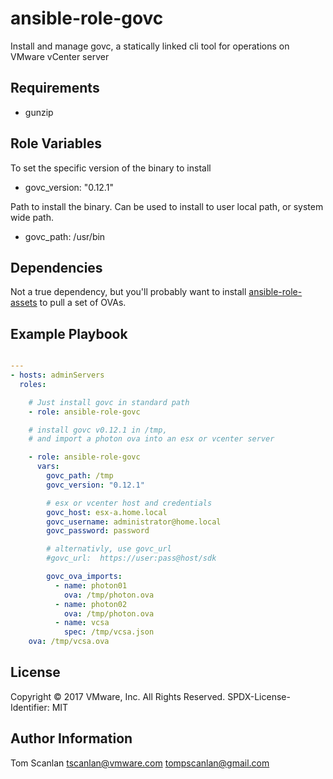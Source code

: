 # ansible-role-govc

Install and manage govc, a statically linked cli tool for operations on VMware vCenter server

## Requirements

- gunzip

## Role Variables

To set the specific version of the binary to install
- govc\_version: "0.12.1"

Path to install the binary.  Can be used to install to user local path, or system wide path.
- govc\_path: /usr/bin

## Dependencies

Not a true dependency, but you'll probably want to install [ansible-role-assets](../ansible-role-assets)
to pull a set of OVAs.


## Example Playbook

```yaml

---
- hosts: adminServers
  roles:

    # Just install govc in standard path
    - role: ansible-role-govc

    # install govc v0.12.1 in /tmp,
    # and import a photon ova into an esx or vcenter server

    - role: ansible-role-govc
      vars:
        govc_path: /tmp
        govc_version: "0.12.1"

        # esx or vcenter host and credentials
        govc_host: esx-a.home.local
        govc_username: administrator@home.local
        govc_password: password

        # alternativly, use govc_url
        #govc_url:  https://user:pass@host/sdk

        govc_ova_imports:
          - name: photon01
            ova: /tmp/photon.ova
          - name: photon02
            ova: /tmp/photon.ova
          - name: vcsa
            spec: /tmp/vcsa.json
    ova: /tmp/vcsa.ova


```

## License

Copyright © 2017 VMware, Inc. All Rights Reserved.
SPDX-License-Identifier: MIT

## Author Information

Tom Scanlan
tscanlan@vmware.com
tompscanlan@gmail.com

